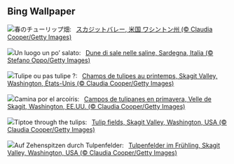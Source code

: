 ## Bing Wallpaper
![](https://www.bing.com/th?id=OHR.SkagitValleyTulips_JA-JP4166297873_UHD.jpg&w=1000)春のチューリップ畑:&nbsp;&ensp;[スカジットバレー, 米国 ワシントン州 (© Claudia Cooper/Getty Images)](https://www.bing.com/th?id=OHR.SkagitValleyTulips_JA-JP4166297873_UHD.jpg)
<br><br/>
![](https://www.bing.com/th?id=OHR.SardiniaSalt_IT-IT3748947428_UHD.jpg&w=1000)Un luogo un po’ salato:&nbsp;&ensp;[Dune di sale nelle saline, Sardegna, Italia (© Stefano Oppo/Getty Images)](https://www.bing.com/th?id=OHR.SardiniaSalt_IT-IT3748947428_UHD.jpg)
<br><br/>
![](https://www.bing.com/th?id=OHR.SkagitValleyTulips_FR-FR5605427883_UHD.jpg&w=1000)Tulipe ou pas tulipe ?:&nbsp;&ensp;[Champs de tulipes au printemps, Skagit Valley, Washington, États-Unis (© Claudia Cooper/Getty Images)](https://www.bing.com/th?id=OHR.SkagitValleyTulips_FR-FR5605427883_UHD.jpg)
<br><br/>
![](https://www.bing.com/th?id=OHR.SkagitValleyTulips_ES-ES6696432400_UHD.jpg&w=1000)Camina por el arcoíris:&nbsp;&ensp;[Campos de tulipanes en primavera, Velle de Skagit, Washington, EE.UU. (© Claudia Cooper/Getty Images)](https://www.bing.com/th?id=OHR.SkagitValleyTulips_ES-ES6696432400_UHD.jpg)
<br><br/>
![](https://www.bing.com/th?id=OHR.SkagitValleyTulips_EN-GB3144179284_UHD.jpg&w=1000)Tiptoe through the tulips:&nbsp;&ensp;[Tulip fields, Skagit Valley, Washington, USA (© Claudia Cooper/Getty Images)](https://www.bing.com/th?id=OHR.SkagitValleyTulips_EN-GB3144179284_UHD.jpg)
<br><br/>
![](https://www.bing.com/th?id=OHR.SkagitValleyTulips_DE-DE4476556053_UHD.jpg&w=1000)Auf Zehenspitzen durch Tulpenfelder:&nbsp;&ensp;[Tulpenfelder im Frühling, Skagit Valley, Washington, USA (© Claudia Cooper/Getty Images)](https://www.bing.com/th?id=OHR.SkagitValleyTulips_DE-DE4476556053_UHD.jpg)
<br><br/>
